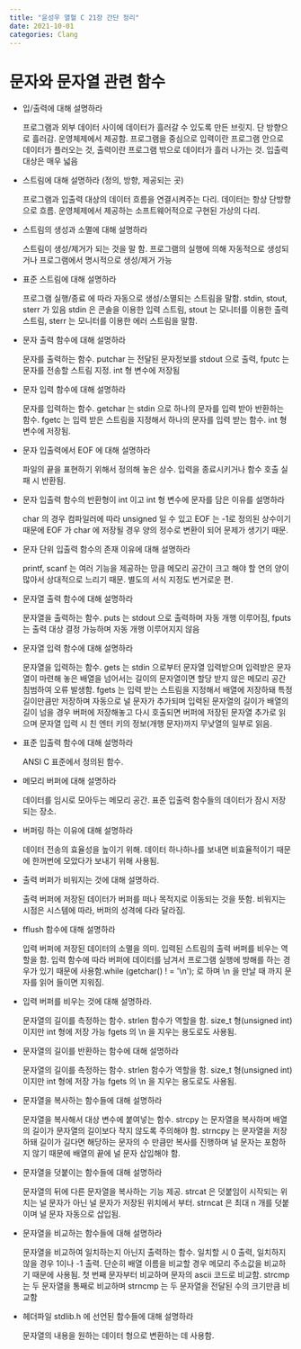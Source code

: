 ```yaml
---
title: "윤성우 열혈 C 21장 간단 정리"
date: 2021-10-01
categories: Clang
---
```


# 문자와 문자열 관련 함수

- 입/출력에 대해 설명하라

  프로그램과 외부 데이터 사이에 데이터가 흘러갈 수 있도록 만든 브릿지. 단 방향으로 흘러감. 운영체제에서 제공함. 프로그램을 중심으로 입력이란 프로그램 안으로 데이터가 플러오는 것, 출력이란 프로그램 밖으로 데이터가 흘러 나가는 것. 입출력 대상은 매우 넓음

- 스트림에 대해 설명하라 (정의, 방향, 제공되는 곳)

  프로그램과 입출력 대상의 데이터 흐름을 연결시켜주는 다리. 데이터는 항상 단방향으로 흐름. 운영체제에서 제공하는 소프트웨어적으로 구현된 가상의 다리.

- 스트림의 생성과 소멸에 대해 설명하라

  스트림이 생성/제거가 되는 것을 말 함. 프로그램의 실행에 의해 자동적으로 생성되거나 프로그램에서 명시적으로 생성/제거 가능

- 표준 스트림에 대해 설명하라

  프로그램 실행/종료 에 따라 자동으로 생성/소멸되는 스트림을 말함. stdin, stout, sterr 가 있음 stdin 은 콘솔을 이용한 입력 스트림, stout 는 모니터를 이용한 출력 스트림, sterr 는 모니터를 이용한 에러 스트림을 말함.

- 문자 출력 함수에 대해 설명하라

  문자를 출력하는 함수. putchar 는 전달된 문자정보를 stdout 으로 출력, fputc 는 문자를 전송할 스트림 지정. int 형 변수에 저장됨

- 문자 입력 함수에 대해 설명하라

  문자를 입력하는 함수. getchar 는 stdin 으로 하나의 문자를 입력 받아 반환하는 함수. fgetc 는 입력 받은 스트림을 지정해서 하나의 문자를 입력 받는 함수. int 형 변수에 저장됨.

- 문자 입출력에서 EOF 에 대해 설명하라

  파일의 끝을 표현하기 위해서 정의해 놓은 상수. 입력을 종료시키거나 함수 호출 실패 시 반환됨.

- 문자 입출력 함수의 반환형이 int 이고 int 형 변수에 문자를 담은 이유를 설명하라

  char 의 경우 컴파일러에 따라 unsigned 일 수 있고 EOF 는 -1로 정의된 상수이기 때문에 EOF 가 char 에 저장될 경우 양의 정수로 변환이 되어 문제가 생기기 때문.

- 문자 단위 입출력 함수의 존재 이유에 대해 설명하라

  printf, scanf 는 여러 기능을 제공하는 망큼 메모리 공간이 크고 해야 할 연의 양이 많아서 상대적으로 느리기 때문. 별도의 서식 지정도 번거로운 편.

- 문자열 출력 함수에 대해 설명하라

  문자열을 출력하는 함수. puts 는 stdout 으로 출력하며 자동 개행 이루어짐, fputs 는 출력 대상 결정 가능하며 자동 개행 이루어지지 않음

- 문자열 입력 함수에 대해 설명하라

  문자열을 입력하는 함수. gets 는 stdin 으로부터 문자열 입력받으며 입력받은 문자열이 마련해 놓은 배열을 넘어서는 길이의 문자열이면 할당 받지 않은 메모리 공간 침범하여 오류 발생함. fgets 는 입력 받는 스트림을 지정해서 배열에 저장하돼 특정 길이만큼만 저장하며 자동으로 널 문자가 추가되며 입력된 문자열의 길이가 배열의 길이 넘을 경우 버퍼에 저장해놓고 다시 호출되면 버퍼에 저장된 문자열 추가로 읽으며 문자열 입력 시 친 엔터 키의 정보(개행 문자)까지 무낮열의 일부로 읽음.

- 표준 입출력 함수에 대해 설명하라

  ANSI C 표준에서 정의된 함수.

- 메모리 버퍼에 대해 설명하라

  데이터를 임시로 모아두는 메모리 공간. 표준 입출력 함수들의 데이터가 잠시 저장되는 장소.

- 버퍼링 하는 이유에 대해 설명하라

  데이터 전송의 효율성을 높이기 위해. 데이터 하나하나를 보내면 비효율적이기 때문에 한꺼번에 모았다가 보내기 위해 사용됨.

- 출력 버퍼가 비워지는 것에 대해 설명하라.

  출력 버퍼에 저장된 데이터가 버퍼를 떠나 목적지로 이동되는 것을 뜻함. 비워지는 시점은 시스템에 따라, 버퍼의 성격에 다라 달라짐.

- fflush 함수에 대해 설명하라

  입력 버퍼에 저장된 데이터의 소멸을 의미. 입력된 스트림의 출력 버퍼를 비우는 역할을 함. 입력 함수에 따라 버퍼에 데이터를 남겨서 프로그램 실행에 방해를 하는 경우가 있기 때문에 사용함.while (getchar() ! = '\n'); 로 하며 \n 을 만날 때 까지 문자를 읽어 들이면 지워짐.

- 입력 버퍼를 비우는 것에 대해 설명하라.

  문자열의 길이를 측정하는 함수. strlen 함수가 역할을 함. size_t 형(unsigned int)이지만 int 형에 저장 가능 fgets 의 \n 을 지우는 용도로도 사용됨.

- 문자열의 길이를 반환하는 함수에 대해 설명하라

  문자열의 길이를 측정하는 함수. strlen 함수가 역할을 함. size_t 형(unsigned int)이지만 int 형에 저장 가능 fgets 의 \n 을 지우는 용도로도 사용됨.

- 문자열을 복사하는 함수들에 대해 설명하라

  문자열을 복사해서 대상 변수에 붙여넣는 함수. strcpy 는 문자열을 복사하며 배열의 길이가 문자열의 길이보다 작지 않도록 주의해야 함. strncpy 는 문자열을 저장하돼 길이가 길다면 해당하는 문자의 수 만큼만 복사를 진행하며 널 문자는 포함하지 않기 때문에 배열의 끝에 널 문자 삽입해야 함.

- 문자열을 덧붙이는 함수들에 대해 설명하라

  문자열의 뒤에 다른 문자열을 복사하는 기능 제공. strcat 은 덧붙임이 시작되는 위치는 널 문자가 아닌 널 문자가 저장된 위치에서 부터. strncat 은 최대 n 개를 덧붙이며 널 문자 자동으로 삽입됨.

- 문자열을 비교하는 함수들에 대해 설명하라

  문자열을 비교하여 일치하는지 아닌지 출력하는 함수. 일치할 시 0 출력, 일치하지 않을 경우 1이나 -1 출력. 단순히 배열 이름을 비교할 경우 메모리 주소값을 비교하기 때문에 사용됨. 첫 번째 문자부터 비교하며 문자의 ascii 코드로 비교함. strcmp 는 두 문자열을 통째로 비교하며 strncmp 는 두 문자열을 전달된 수의 크기만큼 비교함

- 헤더파일 stdlib.h 에 선언된 함수들에 대해 설명하라

  문자열의 내용을 원하는 데이터 형으로 변환하는 데 사용함.
